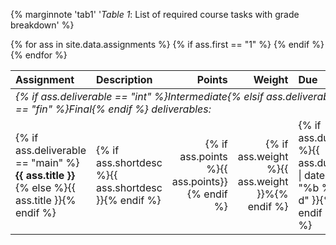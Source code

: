{% marginnote 'tab1' '*Table 1*: List of required course tasks with grade breakdown' %}

<table>
  <thead>
  <tr>
    <th style="text-align:left">
      <strong>Assignment</strong>
    </th>
    <th style="text-align:left">
      <strong>Description</strong>
    </td>
    <th style="text-align:right">
      <strong>Points</strong>
    </th>
    <th style="text-align:right">
      <strong>Weight</strong>
    </th>
    <th style="text-align:left">
      <strong>Due</strong>
    </th>
  </tr>
  </thead>
  <tbody>
{% for ass in site.data.assignments %}
  {% if ass.first == "1" %}
  <tr>
    <td colspan="5">
      <i>{% if ass.deliverable == "int" %}Intermediate{% elsif ass.deliverable == "fin" %}Final{% endif %} deliverables:</i>
    </td> 
  </tr>
  {% endif %}
  <tr {% if ass.deliverable == "main" %}class=cmid{% else %}{% endif %}>
    <td>
      {% if ass.deliverable == "main" %}<strong>{{ ass.title }}</strong>{% else %}{{ ass.title }}{% endif %}
    </td>
    <td>
      {% if ass.shortdesc %}{{ ass.shortdesc }}{% endif %}
    </td>
    <td style="text-align:right">
      {% if ass.points %}{{ ass.points}}{% endif %}
    </td>
    <td style="text-align:right">
      {% if ass.weight %}{{ ass.weight }}%{% endif %}
    </td>
    <td>
      {% if ass.due %}{{ ass.due | date: "%b&nbsp;%-d" }}{% endif %}
    </td>
  </tr>
{% endfor %}      
  </tbody>
</table>